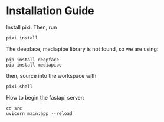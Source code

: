 # Installation Guide

Install pixi. Then, run

```
pixi install
```

The deepface, mediapipe library is not found, so we are using:

```
pip install deepface
pip install mediapipe
```

then, source into the workspace with

```
pixi shell
```

How to begin the fastapi server:

```
cd src
uvicorn main:app --reload
```
